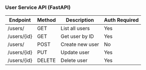### User Service API (FastAPI)

| Endpoint    | Method | Description         | Auth Required |
|-------------|--------|---------------------|--------------|
| /users/     | GET    | List all users      | Yes          |
| /users/{id} | GET    | Get user by ID      | Yes          |
| /users/     | POST   | Create new user     | No           |
| /users/{id} | PUT    | Update user         | Yes          |
| /users/{id} | DELETE | Delete user         | Yes          |